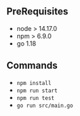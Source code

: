 ## PreRequisites
- node > 14.17.0
- npm > 6.9.0
- go 1.18

## Commands
- `npm install`
- `npm run start`
- `npm run test`
- `go run src/main.go`

